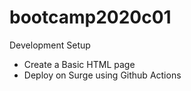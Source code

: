 # bootcamp2020c01
Development Setup
* Create a Basic HTML page
* Deploy on Surge using Github Actions
